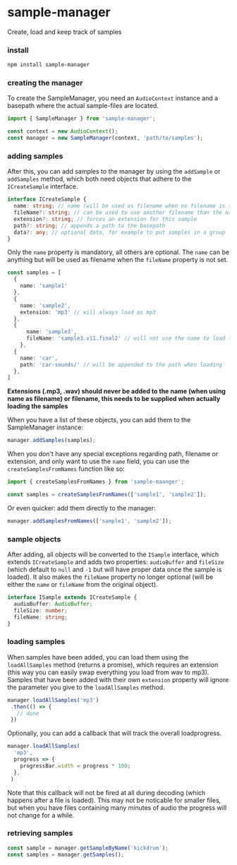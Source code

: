 # sample-manager

Create, load and keep track of samples

### install
```sh
npm install sample-manager
```

### creating the manager

To create the SampleManager, you need an `AudioContext` instance and a basepath where the actual sample-files are located. 

```typescript
import { SampleManager } from 'sample-manager';

const context = new AudioContext();
const manager = new SampleManager(context, 'path/to/samples');
```

### adding samples
After this, you can add samples to the manager by using the `addSample` or `addSamples` method, which both need objects that adhere to the `ICreateSample` interface.

```typescript
interface ICreateSample {
  name: string; // name (will be used as filename when no filename is supplied)
  fileName?: string; // can be used to use another filename than the name
  extension?: string; // forces an extension for this sample
  path?: string; // appends a path to the basepath
  data?: any; // optional data, for example to put samples in a group
}
```
Only the `name` property is mandatory, all others are optional. The `name` can be anything but will be used as filename when the `fileName` property is not set.

```typescript
const samples = [
  {
    name: 'sample1'
  },
  {
    name: 'sample2',
    extension: 'mp3' // will always load as mp3
  },
  {
      name: 'sample3',
      fileName: 'sample3.v11.final2' // will not use the name to load the file 
    },
  {
    name: 'car',
    path: 'car-sounds/' // will be appended to the path when loading 
  },
]
```
__Extensions (.mp3, .wav) should never be added to the name (when using name as filename) or filename, this needs to be supplied when actually loading the samples__

When you have a list of these objects, you can add them to the SampleManager instance:

```typescript
manager.addSamples(samples);
```

When you don't have any special exceptions regarding path, filename or extension, and only want to use the `name` field, you can use the `createSamplesFromNames` function like so:

```typescript
import { createSamplesFromNames } from 'sample-maanger';

const samples = createSamplesFromNames(['sample1', 'sample2']);
```

Or even quicker: add them directly to the manager:

```typescript
manager.addSamplesFromNames(['sample1', 'sample2']);
```

### sample objects
After adding, all objects will be converted to the `ISample` interface, which extends `ICreateSample` and adds two properties: `audioBuffer` and `fileSize` (which default to `null` and `-1` but will have proper data once the sample is loaded). It also makes the `fileName` property no longer optional (will be either the `name` or `fileName` from the original object).   

```typescript
interface ISample extends ICreateSample {
  audioBuffer: AudioBuffer;
  fileSize: number;
  fileName: string;
}

```

### loading samples
 When samples have been added, you can load them using the `loadAllSamples` method (returns a promise), which requires an extension (this way you can easily swap everything you load from wav to mp3). Samples that have been added with their own `extension` property will ignore the parameter you give to the `loadAllSamples` method.
 
 ```typescript
manager.loadAllSamples('mp3')
  .then(() => {
    // done
  })
```

Optionally, you can add a callback that will track the overall loadprogress.

```typescript
manager.loadAllSamples(
  'mp3',
  progress => {
    progressBar.width = progress * 100;   
  },
 )
```
Note that this callback will not be fired at all during decoding (which happens after a file is loaded). This may not be noticable for smaller files, but when you have files containing many minutes of audio the progress will not change for a while. 


### retrieving samples
```typescript
const sample = manager.getSampleByName('kickdrum');
const samples = manager.getSamples();
```
